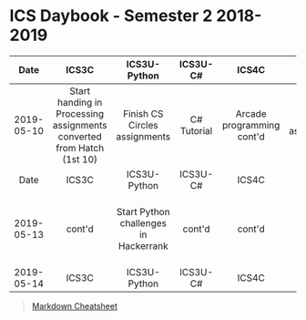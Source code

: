 # ICS Daybook - Semester 2 2018-2019

| Date | ICS3C | ICS3U-Python | ICS3U-C# | ICS4C | ICS4U | Maksim |
|:---:|:---:|:---:|:---:|:---:|:---:|:---:|
| 2019-05-10 | Start handing in Processing assignments converted from Hatch (1st 10) | Finish CS Circles assignments | C# Tutorial | Arcade programming cont'd | Objects assignment | tkinter exploration > METAR program
| Date | ICS3C | ICS3U-Python | ICS3U-C# | ICS4C | ICS4U | Maksim |
| 2019-05-13 | cont'd | Start Python challenges in Hackerrank | cont'd | cont'd | cont'd | See PB re opening GitHub text files; tkinter cont'd
| 2019-05-14 | ICS3C | ICS3U-Python | ICS3U-C# | ICS4C | ICS4U | Maksim |

> [Markdown Cheatsheet](https://github.com/adam-p/markdown-here/wiki/Markdown-Cheatsheet)
